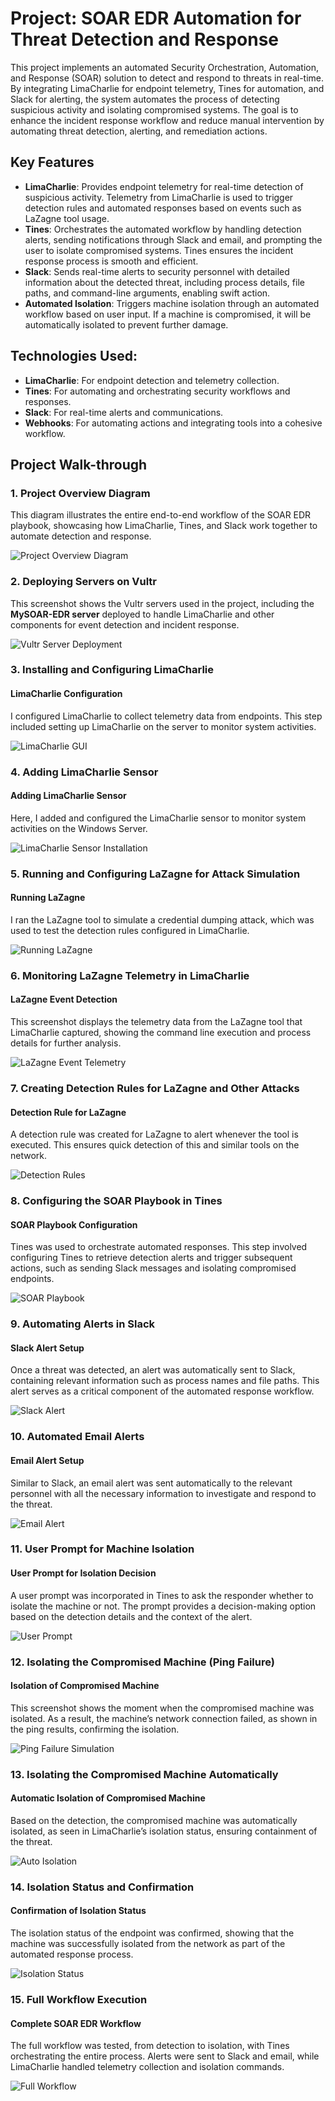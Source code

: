 # Project: SOAR EDR Automation for Threat Detection and Response

This project implements an automated Security Orchestration, Automation, and Response (SOAR) solution to detect and respond to threats in real-time. By integrating LimaCharlie for endpoint telemetry, Tines for automation, and Slack for alerting, the system automates the process of detecting suspicious activity and isolating compromised systems. The goal is to enhance the incident response workflow and reduce manual intervention by automating threat detection, alerting, and remediation actions.

## Key Features

- **LimaCharlie**: Provides endpoint telemetry for real-time detection of suspicious activity. Telemetry from LimaCharlie is used to trigger detection rules and automated responses based on events such as LaZagne tool usage.
- **Tines**: Orchestrates the automated workflow by handling detection alerts, sending notifications through Slack and email, and prompting the user to isolate compromised systems. Tines ensures the incident response process is smooth and efficient.
- **Slack**: Sends real-time alerts to security personnel with detailed information about the detected threat, including process details, file paths, and command-line arguments, enabling swift action.
- **Automated Isolation**: Triggers machine isolation through an automated workflow based on user input. If a machine is compromised, it will be automatically isolated to prevent further damage.

## Technologies Used:
- **LimaCharlie**: For endpoint detection and telemetry collection.
- **Tines**: For automating and orchestrating security workflows and responses.
- **Slack**: For real-time alerts and communications.
- **Webhooks**: For automating actions and integrating tools into a cohesive workflow.

## Project Walk-through

### 1. Project Overview Diagram
This diagram illustrates the entire end-to-end workflow of the SOAR EDR playbook, showcasing how LimaCharlie, Tines, and Slack work together to automate detection and response.

![Project Overview Diagram](https://github.com/sufani/SOAR-EDR-Automation-for-Threat-Detection-and-Response/blob/main/images/SOAR%20EDR%20Project.drawio.png?raw=true)

### 2. Deploying Servers on Vultr
This screenshot shows the Vultr servers used in the project, including the **MySOAR-EDR server** deployed to handle LimaCharlie and other components for event detection and incident response.

![Vultr Server Deployment](https://github.com/sufani/SOAR-EDR-Automation-for-Threat-Detection-and-Response/blob/main/images/VultrServer.jpeg?raw=true)

### 3. Installing and Configuring LimaCharlie
#### LimaCharlie Configuration
I configured LimaCharlie to collect telemetry data from endpoints. This step included setting up LimaCharlie on the server to monitor system activities.

![LimaCharlie GUI](https://github.com/sufani/SOAR-EDR-Automation-for-Threat-Detection-and-Response/blob/main/images/LimaCharlieGUI.jpeg?raw=true)

### 4. Adding LimaCharlie Sensor
#### Adding LimaCharlie Sensor
Here, I added and configured the LimaCharlie sensor to monitor system activities on the Windows Server.

![LimaCharlie Sensor Installation](https://github.com/sufani/SOAR-EDR-Automation-for-Threat-Detection-and-Response/blob/main/images/LimaAgentInstall.jpeg?raw=true)

### 5. Running and Configuring LaZagne for Attack Simulation
#### Running LaZagne
I ran the LaZagne tool to simulate a credential dumping attack, which was used to test the detection rules configured in LimaCharlie.

![Running LaZagne](https://github.com/sufani/SOAR-EDR-Automation-for-Threat-Detection-and-Response/blob/main/images/LaZagneRun.jpeg?raw=true)

### 6. Monitoring LaZagne Telemetry in LimaCharlie
#### LaZagne Event Detection
This screenshot displays the telemetry data from the LaZagne tool that LimaCharlie captured, showing the command line execution and process details for further analysis.

![LaZagne Event Telemetry](https://github.com/sufani/SOAR-EDR-Automation-for-Threat-Detection-and-Response/blob/main/images/LaZagneEvent.jpeg?raw=true)

### 7. Creating Detection Rules for LaZagne and Other Attacks
#### Detection Rule for LaZagne
A detection rule was created for LaZagne to alert whenever the tool is executed. This ensures quick detection of this and similar tools on the network.

![Detection Rules](https://github.com/sufani/SOAR-EDR-Automation-for-Threat-Detection-and-Response/blob/main/images/Rules.jpeg?raw=true)

### 8. Configuring the SOAR Playbook in Tines
#### SOAR Playbook Configuration
Tines was used to orchestrate automated responses. This step involved configuring Tines to retrieve detection alerts and trigger subsequent actions, such as sending Slack messages and isolating compromised endpoints.

![SOAR Playbook](https://github.com/sufani/SOAR-EDR-Automation-for-Threat-Detection-and-Response/blob/main/images/SOARbuild.jpeg?raw=true)

### 9. Automating Alerts in Slack
#### Slack Alert Setup
Once a threat was detected, an alert was automatically sent to Slack, containing relevant information such as process names and file paths. This alert serves as a critical component of the automated response workflow.

![Slack Alert](https://github.com/sufani/SOAR-EDR-Automation-for-Threat-Detection-and-Response/blob/main/images/SlacklAlert.jpeg?raw=true)

### 10. Automated Email Alerts
#### Email Alert Setup
Similar to Slack, an email alert was sent automatically to the relevant personnel with all the necessary information to investigate and respond to the threat.

![Email Alert](https://github.com/sufani/SOAR-EDR-Automation-for-Threat-Detection-and-Response/blob/main/images/EmailAlert.jpeg?raw=true)

### 11. User Prompt for Machine Isolation
#### User Prompt for Isolation Decision
A user prompt was incorporated in Tines to ask the responder whether to isolate the machine or not. The prompt provides a decision-making option based on the detection details and the context of the alert.

![User Prompt](https://github.com/sufani/SOAR-EDR-Automation-for-Threat-Detection-and-Response/blob/main/images/UserInput.jpeg?raw=true)

### 12. Isolating the Compromised Machine (Ping Failure)
#### Isolation of Compromised Machine
This screenshot shows the moment when the compromised machine was isolated. As a result, the machine’s network connection failed, as shown in the ping results, confirming the isolation.

![Ping Failure Simulation](https://github.com/sufani/SOAR-EDR-Automation-for-Threat-Detection-and-Response/blob/main/images/PingFailure.jpeg?raw=true)

### 13. Isolating the Compromised Machine Automatically
#### Automatic Isolation of Compromised Machine
Based on the detection, the compromised machine was automatically isolated, as seen in LimaCharlie’s isolation status, ensuring containment of the threat.

![Auto Isolation](https://github.com/sufani/SOAR-EDR-Automation-for-Threat-Detection-and-Response/blob/main/images/IsolatedAuto.jpeg?raw=true)

### 14. Isolation Status and Confirmation
#### Confirmation of Isolation Status
The isolation status of the endpoint was confirmed, showing that the machine was successfully isolated from the network as part of the automated response process.

![Isolation Status](https://github.com/sufani/SOAR-EDR-Automation-for-Threat-Detection-and-Response/blob/main/images/IsolationStatus.jpeg?raw=true)

### 15. Full Workflow Execution
#### Complete SOAR EDR Workflow
The full workflow was tested, from detection to isolation, with Tines orchestrating the entire process. Alerts were sent to Slack and email, while LimaCharlie handled telemetry collection and isolation commands.

![Full Workflow](https://github.com/sufani/SOAR-EDR-Automation-for-Threat-Detection-and-Response/blob/main/images/FullWorkflow.jpeg?raw=true)
